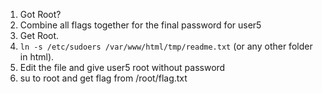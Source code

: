 1. Got Root?
2. Combine all flags together for the final password for user5
3. Get Root.
4. `ln -s /etc/sudoers /var/www/html/tmp/readme.txt` (or any other folder in html).
5. Edit the file and give user5 root without password
6. su to root and get flag from /root/flag.txt
